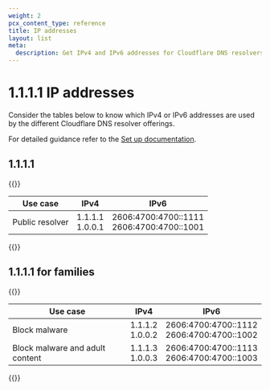 ```yaml
---
weight: 2
pcx_content_type: reference
title: IP addresses
layout: list
meta:
  description: Get IPv4 and IPv6 addresses for Cloudflare DNS resolvers, 1.1.1.1 and 1.1.1.1 for families.
---
```


# 1.1.1.1 IP addresses

Consider the tables below to know which IPv4 or IPv6 addresses are used by the different Cloudflare DNS resolver offerings.

For detailed guidance refer to the [Set up documentation](/1.1.1.1/setup/).

## 1.1.1.1

{{<table-wrap>}}

|     Use case    |       IPv4      |                    IPv6                   |
| --------------- | --------------- | ----------------------------------------- |
| Public resolver | 1.1.1.1 <br/>1.0.0.1 | 2606:4700:4700::1111 <br/>2606:4700:4700::1001 |

{{</table-wrap>}}

## 1.1.1.1 for families

{{<table-wrap>}}

| Use case                        | IPv4            | IPv6                                      |
|---------------------------------|-----------------|-------------------------------------------|
| Block malware                   | 1.1.1.2 <br/>1.0.0.2 | 2606:4700:4700::1112 <br/>2606:4700:4700::1002 |
| Block malware and adult content | 1.1.1.3 <br/>1.0.0.3 | 2606:4700:4700::1113 <br/>2606:4700:4700::1003 |

{{</table-wrap>}}